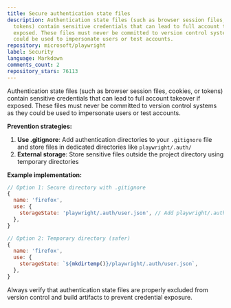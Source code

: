 ```yaml
---
title: Secure authentication state files
description: Authentication state files (such as browser session files, cookies, or
  tokens) contain sensitive credentials that can lead to full account takeover if
  exposed. These files must never be committed to version control systems as they
  could be used to impersonate users or test accounts.
repository: microsoft/playwright
label: Security
language: Markdown
comments_count: 2
repository_stars: 76113
---
```


Authentication state files (such as browser session files, cookies, or tokens) contain sensitive credentials that can lead to full account takeover if exposed. These files must never be committed to version control systems as they could be used to impersonate users or test accounts.

**Prevention strategies:**
1. **Use .gitignore**: Add authentication directories to your `.gitignore` file and store files in dedicated directories like `playwright/.auth/`
2. **External storage**: Store sensitive files outside the project directory using temporary directories

**Example implementation:**
```javascript
// Option 1: Secure directory with .gitignore
{
  name: 'firefox',
  use: {
    storageState: 'playwright/.auth/user.json', // Add playwright/.auth to .gitignore
  },
}

// Option 2: Temporary directory (safer)
{
  name: 'firefox', 
  use: {
    storageState: `${mkdirtemp()}/playwright/.auth/user.json`,
  },
}
```

Always verify that authentication state files are properly excluded from version control and build artifacts to prevent credential exposure.